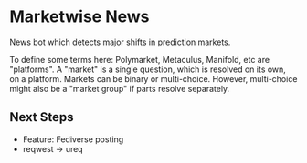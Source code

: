 # Marketwise News

News bot which detects major shifts in prediction markets.

To define some terms here:
Polymarket, Metaculus, Manifold, etc are "platforms".
A "market" is a single question, which is resolved on its own, on a platform.
Markets can be binary or multi-choice.
However, multi-choice might also be a "market group" if parts resolve separately.

## Next Steps

* Feature: Fediverse posting
* reqwest -> ureq
